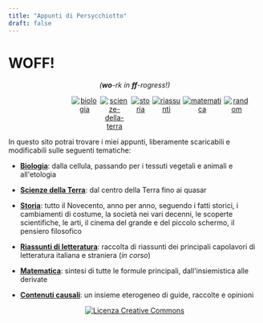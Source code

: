 ```yaml
---
title: "Appunti di Persycchiotto"
draft: false
---
```


# **WOFF!** 
<p align="center"><i>(<b>wo</b>-rk in <b>ff</b>-rogress!)</i></p>


<div style="display: flex; margin: auto; width: 50%; text-align: center;">
    <a href="/biologia">
        <img src="https://www.shareicon.net/data/128x128/2016/03/20/736634_scientific_512x512.png" alt="biologia">     
    </a>  
    <a href="/scienze-della-terra" style="margin-left:5px;">        
        <img src="https://www.shareicon.net/data/128x128/2016/03/20/736631_planet_512x512.png" alt="scienze-della-terra">          
    </a>
    <a href="/storia" style="margin-left:5px;">        
        <img src="https://www.shareicon.net/data/128x128/2016/09/21/832713_weapon_512x512.png" alt="storia">                   
    </a>
    <a href="/riassunti" style="margin-left:5px;">
        <img src="https://www.shareicon.net/data/128x128/2016/09/23/833143_book_512x512.png" alt="riassunti">          
    </a>
    <a href="/matematica" style="margin-left:5px;">
        <img src="https://www.shareicon.net/data/128x128/2015/09/20/643710_math_512x512.png" alt="matematica">  
    </a>
    <a href="/random" style="margin-left:5px;">
        <img src="https://www.shareicon.net/data/128x128/2016/09/26/834493_game_512x512.png" alt="random">  
    </a>
</div>



In questo sito potrai trovare i miei appunti, liberamente scaricabili e modificabili sulle seguenti tematiche:

+ **[Biologia](biologia)**: dalla cellula, passando per i tessuti vegetali e animali e all'etologia

+ **[Scienze della Terra](scienze-della-terra)**: dal centro della Terra fino ai quasar
+ **[Storia](storia)**: tutto il Novecento, anno per anno, seguendo i fatti storici, i cambiamenti di costume, la società nei vari decenni, le scoperte scientifiche, le arti, il cinema del grande e del piccolo schermo, il pensiero filosofico
+ **[Riassunti di letteratura](riassunti)**: raccolta di riassunti dei principali capolavori di letteratura italiana e straniera (_in corso_)
+ **[Matematica](matematica)**: sintesi di tutte le formule principali, dall'insiemistica alle derivate
+ **[Contenuti causali](random)**: un insieme eterogeneo di guide, raccolte e opinioni

<footer align="center" style="height:100%;">
    <a rel="license" href="http://creativecommons.org/licenses/by-nc-sa/4.0/"><img alt="Licenza Creative Commons" style="border-width:0" src="https://i.creativecommons.org/l/by-nc-sa/4.0/88x31.png" /></a>
</footer>
